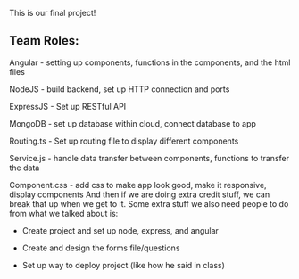This is our final project!

## Team Roles:

Angular - setting up components, functions in the components, and the html files

NodeJS - build backend, set up HTTP connection and ports

ExpressJS - Set up RESTful API

MongoDB - set up database within cloud,  connect database to app

Routing.ts - Set up routing file to display different components 

Service.js - handle data transfer between components, functions to transfer the data

Component.css - add css to make app look good, make it responsive, display components
And then if we are doing extra credit stuff, we can break that up when we get to it.
Some extra stuff we also need people to do from what we talked about is: 

- Create project and set up node, express, and angular 

- Create and design the forms file/questions

- Set up way to deploy project (like how he said in class)